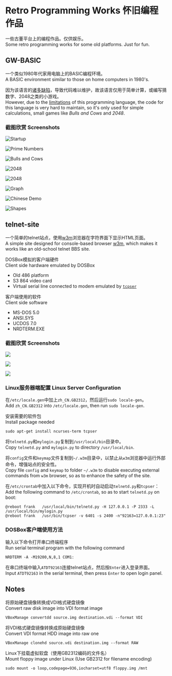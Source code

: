 Retro Programming Works 怀旧编程作品
====================================

一些古董平台上的编程作品。仅供娱乐。  
Some retro programming works for some old platforms. Just for fun.

GW-BASIC
--------

一个类似1980年代家用电脑上的BASIC编程环境。  
A BASIC environment similar to those on home computers in 1980's.

因为该语言的[诸多缺陷](http://www.cnbeta.com/articles/deep/232400.htm)，导致代码难以维护，故该语言仅用于简单计算，或编写猜数字、2048之类的小游戏。  
However, due to the [limitations](http://programmingisterrible.com/post/40132515169/dijkstra-basic) of this programming language, the code for this language is very hard to maintain, so it's only used for simple calculations, small games like *Bulls and Cows* and *2048*.

### 截图欣赏 Screenshots

![Startup](http://frank-deng.github.io/retro-works/Startup.png)

![Prime Numbers](http://frank-deng.github.io/retro-works/Prime%20Numbers.png)

![Bulls and Cows](http://frank-deng.github.io/retro-works/Guessnum.png)

![2048](http://frank-deng.github.io/retro-works/2048-1.png)

![2048](http://frank-deng.github.io/retro-works/2048-2.png)

![Graph](http://frank-deng.github.io/retro-works/Graph.png)

![Chinese Demo](http://frank-deng.github.io/retro-works/Chinese.png)

![Shapes](http://frank-deng.github.io/retro-works/Shapes.png)


telnet-site
-----------

一个简单的telnet站点，使用[w3m](http://w3m.sourceforge.net)浏览器在字符界面下显示HTML页面。  
A simple site designed for console-based browser [w3m](http://w3m.sourceforge.net), which makes it works like an old-school telnet BBS site.

DOSBox模拟的客户端硬件  
Client side hardware emulated by DOSBox

* Old 486 platform
* S3 864 video card
* Virtual serial line connected to modem emulated by [`tcpser`](http://www.jbrain.com/pub/linux/serial/)

客户端使用的软件  
Client side software

* MS-DOS 5.0
* ANSI.SYS
* UCDOS 7.0
* NRDTERM.EXE

### 截图欣赏 Screenshots

![](http://frank-deng.github.io/retro-works/Telnet%201.png)

![](http://frank-deng.github.io/retro-works/Telnet%202.png)

![](http://frank-deng.github.io/retro-works/Telnet%203.png)

### Linux服务器端配置 Linux Server Configuration

在`/etc/locale.gen`中加上`zh_CN.GB2312`，然后运行`sudo locale-gen`。  
Add `zh_CN.GB2312` into `/etc/locale.gen`, then run `sudo locale-gen`.

安装需要的软件包  
Install package needed

	sudo apt-get install ncurses-term tcpser
	
将`telnetd.py`和`mylogin.py`复制到`/usr/local/bin`目录中。  
Copy `telnetd.py` and `mylogin.py` to directory `/usr/local/bin`.

将`config`文件和`keymap`文件复制到`~/.w3m`目录中，以禁止从`w3m`浏览器中运行外部命令，增强站点的安全性。  
Copy file `config` and `keymap` to folder `~/.w3m` to disable executing external commands from `w3m` browser, so as to enhance the safety of the site.

在`/etc/crontab`中加入以下命令，实现开机时自动启动`telnetd.py`和`tcpser`：  
Add the following command to `/etc/crontab`, so as to start `telnetd.py` on boot:

	@reboot frank	/usr/local/bin/telnetd.py -H 127.0.0.1 -P 2333 -L /usr/local/bin/mylogin.py
	@reboot frank   /usr/bin/tcpser -v 6401 -s 2400 -n"92163=127.0.0.1:23"

### DOSBox客户端使用方法

输入以下命令打开串口终端程序  
Run serial terminal program with the following command

	NRDTERM -A -M19200,N,8,1 COM1:

在串口终端中输入`ATDT92163`连接telnet站点，然后按`Enter`进入登录界面。  
Input `ATDT92163` in the serial terminal, then press `Enter` to open login panel.


Notes 
-----

将原始硬盘镜像转换成VDI格式硬盘镜像  
Convert raw disk image into VDI format image

	VBoxManage convertdd source.img destination.vdi --format VDI

将VDI格式硬盘镜像转换成原始硬盘镜像  
Convert VDI format HDD image into raw one

	VBoxManage clonehd source.vdi destination.img --format RAW

Linux下挂载虚拟软盘（使用GB2312编码的文件名）  
Mount floppy image under Linux (Use GB2312 for filename encoding)

	sudo mount -o loop,codepage=936,iocharset=utf8 floppy.img /mnt


